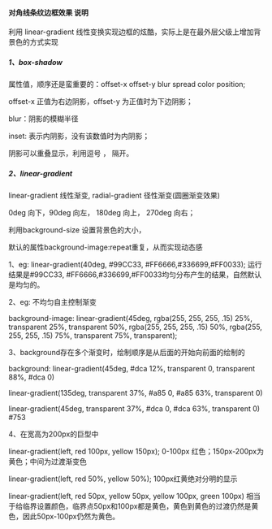 #### 对角线条纹边框效果 说明

利用 linear-gradient 线性变换实现边框的炫酷，实际上是在最外层父级上增加背景色的方式实现

##### 1、box-shadow
属性值，顺序还是蛮重要的：offset-x offset-y blur spread color position;

offset-x 正值为右边阴影，offset-y 为正值时为下边阴影；

blur：阴影的模糊半径

inset: 表示内阴影，没有该数值时为内阴影；

阴影可以重叠显示，利用逗号 ， 隔开。

##### 2、linear-gradient
linear-gradient 线性渐变, radial-gradient 径性渐变(圆圈渐变效果)

0deg 向下，90deg 向左， 180deg 向上， 270deg 向右；

利用background-size 设置背景色的大小，

默认的属性background-image:repeat重复，从而实现动态感

1、eg: linear-gradient(40deg, #99CC33, #FF6666,#336699,#FF0033); 运行结果是#99CC33, #FF6666,#336699,#FF0033均匀分布产生的结果，自然默认是均匀的。

2、eg: 不均匀自主控制渐变

background-image: linear-gradient(45deg, rgba(255, 255, 255, .15) 25%, transparent 25%, transparent 50%, rgba(255, 255, 255, .15) 50%, rgba(255, 255, 255, .15) 75%, transparent 75%, transparent);

3、background存在多个渐变时，绘制顺序是从后面的开始向前面的绘制的

background: linear-gradient(45deg, #dca 12%, transparent 0, transparent 88%, #dca 0)

linear-gradient(135deg, transparent 37%, #a85 0, #a85 63%, transparent 0)

linear-gradient(45deg, transparent 37%, #dca 0, #dca 63%, transparent 0) #753

4、在宽高为200px的巨型中

linear-gradient(left, red 100px, yellow 150px);
      0-100px 红色；150px-200px为黄色；中间为过渡渐变色

linear-gradient(left, red 50%, yellow 50%); 100px红黄绝对分明的显示

linear-gradient(left, red 50px, yellow 50px, yellow 100px, green 100px)
      相当于给临界设置颜色，临界点50px和100px都是黄色，黄色到黄色的过渡仍然是黄色，因此50px-100px仍然为黄色。